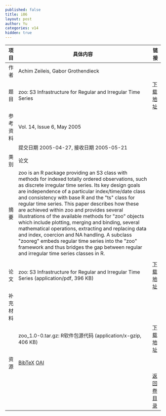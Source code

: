 ```yaml
---
published: false
title: i06
layout: post
author: Yu
categories: v14
hidden: true
---
```


| 项目 | 具体内容 | 链接 |
|---:|---|---|
| 作者 | Achim Zeileis, Gabor Grothendieck| |
| 题目 |zoo: S3 Infrastructure for Regular and Irregular Time Series | [下载地址](http://www.jstatsoft.org/v14/i06/paper) |
| 参考资料 |Vol. 14, Issue 6, May 2005 | |
| | 提交日期 2005-04-27, 接收日期 2005-05-21| | 
| 类别 | 论文| |
| 摘要 | zoo is an R package providing an S3 class with methods for indexed totally ordered observations, such as discrete irregular time series. Its key design goals are independence of a particular index/time/date class and consistency with base R and the "ts" class for regular time series. This paper describes how these are achieved within zoo and provides several illustrations of the available methods for "zoo" objects which include plotting, merging and binding, several mathematical operations, extracting and replacing data and index, coercion and NA handling. A subclass "zooreg" embeds regular time series into the "zoo" framework and thus bridges the gap between regular and irregular time series classes in R. | |
 | |
| 论文 | zoo: S3 Infrastructure for Regular and Irregular Time Series  (application/pdf, 396 KB)| [下载地址](http://www.jstatsoft.org/v14/i06/paper) |
| 补充材料 | | |
| |zoo_1.0-0.tar.gz: R软件包源代码  (application/x-gzip, 406 KB)|  [下载地址](http://www.jstatsoft.org/v14/i06/supp/1) |
| 资源 | [BibTeX](http://www.jstatsoft.org/v14/i06/bibtex) [OAI](http://www.jstatsoft.org/oai?verb=GetRecord&identifier=oai.jstatsoft/v14/i06&prefix=oai_dc)| |
| |  | [返回卷目录]({{site.baseurl}}/volume/v14.html) |